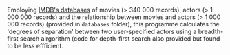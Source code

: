 Employing [IMDB's databases](https://www.imdb.com/interfaces/) of movies (> 340 000 records), actors (> 1 000 000 records) and the relationship between movies and actors (> 1 000 000 records) (provided in `databases` folder), this programme calculates the 'degrees of separation' between two user-specified actors using a breadth-first search alrgorithm (code for depth-first search also provided but found to be less effficient.